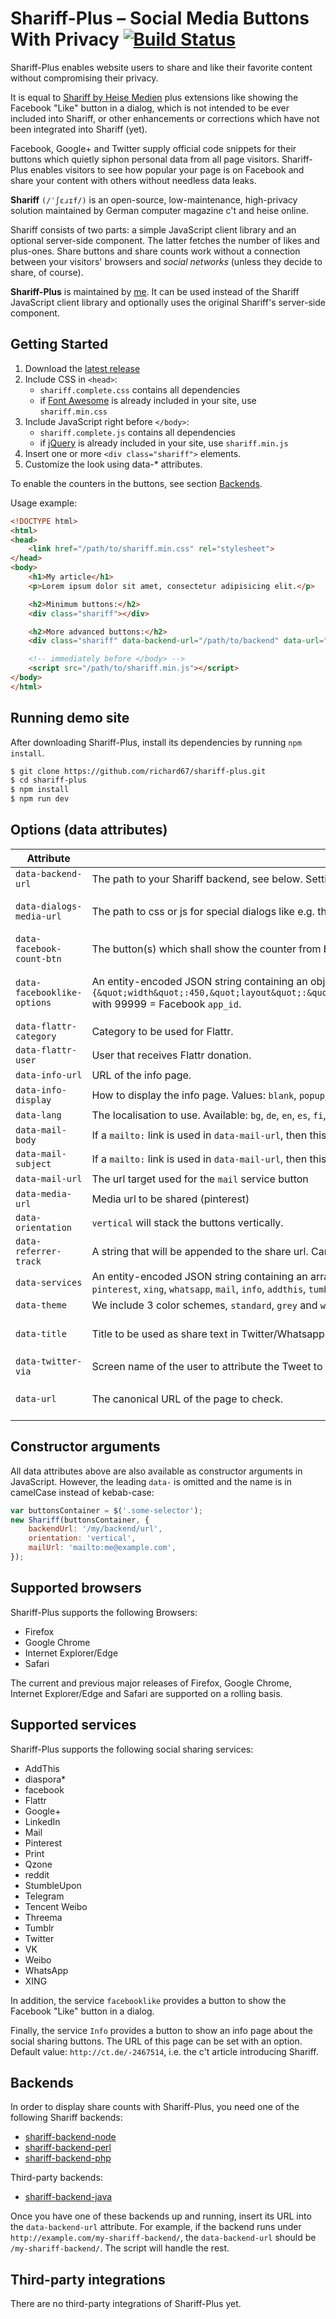 # Shariff-Plus – Social Media Buttons With Privacy [![Build Status](https://travis-ci.org/richard67/shariff-plus.svg?branch=master)](https://travis-ci.org/richard67/shariff-plus)


Shariff-Plus enables website users to share and like their favorite content without compromising their privacy.

It is equal to [Shariff by Heise Medien](https://github.com/heiseonline/shariff) plus extensions like showing the Facebook "Like" button in a dialog, which is not intended to be ever included into Shariff, or other enhancements or corrections which have not been integrated into Shariff (yet).

Facebook, Google+ and Twitter supply official code snippets for their buttons which quietly siphon personal data from all page visitors. Shariff-Plus enables visitors to see how popular your page is on Facebook and share your content with others without needless data leaks.

**Shariff** `(/ˈʃɛɹɪf/)` is an open-source, low-maintenance, high-privacy solution maintained by German computer magazine c't and heise online.

Shariff consists of two parts: a simple JavaScript client library and an optional server-side component. The latter fetches the number of likes and plus-ones. Share buttons and share counts work without a connection between your visitors' browsers and *social networks* (unless they decide to share, of course).

**Shariff-Plus** is maintained by [me](https://github.com/richard67). It can be used instead of the Shariff JavaScript client library and optionally uses the original Shariff's server-side component.

## Getting Started

1. Download the [latest release](https://github.com/richard67/shariff-plus/releases/latest)
2. Include CSS in `<head>`:
    * `shariff.complete.css` contains all dependencies
    * if [Font Awesome](https://github.com/FortAwesome/Font-Awesome) is already included in your site, use `shariff.min.css`
3. Include JavaScript right before `</body>`:
    * `shariff.complete.js` contains all dependencies
    * if [jQuery](https://github.com/jquery/jquery) is already included in your site, use `shariff.min.js`
4. Insert one or more `<div class="shariff">` elements.
5. Customize the look using data-* attributes.

To enable the counters in the buttons, see section [Backends](#backends).

Usage example:

```html
<!DOCTYPE html>
<html>
<head>
    <link href="/path/to/shariff.min.css" rel="stylesheet">
</head>
<body>
    <h1>My article</h1>
    <p>Lorem ipsum dolor sit amet, consectetur adipisicing elit.</p>

    <h2>Minimum buttons:</h2>
    <div class="shariff"></div>

    <h2>More advanced buttons:</h2>
    <div class="shariff" data-backend-url="/path/to/backend" data-url="http://www.example.com/my-article.html" data-theme="grey" data-orientation="vertical"></div>

    <!-- immediately before </body> -->
    <script src="/path/to/shariff.min.js"></script>
</body>
</html>
```

## Running demo site

After downloading Shariff-Plus, install its dependencies by running `npm install`.

```sh
$ git clone https://github.com/richard67/shariff-plus.git
$ cd shariff-plus
$ npm install
$ npm run dev
```

## Options (data attributes)

| Attribute        | Description | Default |
|------------------|-------------|---------|
| `data-backend-url` | The path to your Shariff backend, see below. Settings the value to `null` disables the backend feature. No counts will occur.  | `null` |
| `data-dialogs-media-url` | The path to css or js for special dialogs like e.g. the one of the `facebooklike` service. This has to be an absolute URL. Example: `https://www.example.com/shariff`. This allows to use own css e.g. for the `facebooklike` dialog. | Path to directory where Shariff is installed. |
| `data-facebook-count-btn` | The button(s) which shall show the counter from backend if both services `facebook` and `facebooklike` are used. Values: `like`, `share`, `both`. | `both` |
| `data-facebooklike-options` | An entity-encoded JSON string containing an object with options for the Facebook "Like" button as provided by the Facebook configurator for that button. Example with default values of Facebook: `data-facebooklike-options="{&quot;width&quot;:450,&quot;layout&quot;:&quot;standard&quot;,&quot;action&quot;:&quot;like&quot;,&quot;size&quot;:&quot;large&quot;,&quot;show_faces&quot;:true,&quot;share&quot;:true,&quot;appId&quot;:&quot;99999&quot;}"` with 99999 = Facebook `app_id`. | See example, with appId = value of the `fb:app_id` meta tag or `null` if not defined. |
| `data-flattr-category` | Category to be used for Flattr. | `null` |
| `data-flattr-user` | User that receives Flattr donation. | `null` |
| `data-info-url` | URL of the info page. | `http://ct.de/-2467514` |
| `data-info-display` | How to display the info page. Values: `blank`, `popup`, `self`. | `blank` |
| `data-lang`      | The localisation to use. Available: `bg`, `de`, `en`, `es`, `fi`, `hr`, `hu`, `ja`, `ko`, `no`, `pl`, `pt`, `ro`, `ru`, `sk`, `sl`, `sr`, `sv`, `tr`, `zh` | `de` |
| `data-mail-body` | If a `mailto:` link is used in `data-mail-url`, then this value is used as the mail body. The body text should contain the placeholder `{url}` which will be replaced with the share URL. | see `data-url`  |
| `data-mail-subject` | If a `mailto:` link is used in `data-mail-url`, then this value is used as the mail subject. | see `data-title` |
| `data-mail-url`  | The url target used for the `mail` service button | `?view=mail` |
| `data-media-url` | Media url to be shared (pinterest) | `null` |
| `data-orientation` | `vertical` will stack the buttons vertically. | `horizontal`  |
| `data-referrer-track` | A string that will be appended to the share url. Can be disabled using `null`. | `null` |
| `data-services`   | An entity-encoded JSON string containing an array of service names to be enabled. Example: `data-services="[&quot;facebook&quot;,&quot;googleplus&quot;]"` Available service names: `twitter`, `facebook`, `facebooklike`, `googleplus`, `linkedin`, `pinterest`, `xing`, `whatsapp`, `mail`, `info`, `addthis`, `tumblr`, `flattr`, `diaspora`, `reddit`, `stumbleupon`, `threema`, `weibo`, `tencent-weibo`, `qzone`, `print`, `telegram`, `vk` | `twitter`, `facebook`, `googleplus`, `info` |
| `data-theme`       | We include 3 color schemes, `standard`, `grey` and `white`. | `standard` |
| `data-title`       | Title to be used as share text in Twitter/Whatsapp | page's `DC.title`/`DC.creator` or `<title>` |
| `data-twitter-via` | Screen name of the user to attribute the Tweet to | `null` |
| `data-url`         | The canonical URL of the page to check. | page's canonical URL or `og:url` or current URL |

## Constructor arguments

All data attributes above are also available as constructor arguments in JavaScript. However, the
leading `data-` is omitted and the name is in camelCase instead of kebab-case:

```js
var buttonsContainer = $('.some-selector');
new Shariff(buttonsContainer, {
    backendUrl: '/my/backend/url',
    orientation: 'vertical',
    mailUrl: 'mailto:me@example.com',
});
```

## Supported browsers

Shariff-Plus supports the following Browsers:

- Firefox
- Google Chrome
- Internet Explorer/Edge
- Safari

The current and previous major releases of Firefox, Google Chrome, Internet Explorer/Edge and Safari are supported on a rolling basis.

## Supported services

Shariff-Plus supports the following social sharing services:

- AddThis
- diaspora*
- facebook
- Flattr
- Google+
- LinkedIn
- Mail
- Pinterest
- Print
- Qzone
- reddit
- StumbleUpon
- Telegram
- Tencent Weibo
- Threema
- Tumblr
- Twitter
- VK
- Weibo
- WhatsApp
- XING

In addition, the service `facebooklike` provides a button to show the Facebook "Like" button in a dialog.

Finally, the service `Info` provides a button to show an info page about the social sharing buttons.
The URL of this page can be set with an option. Default value: `http://ct.de/-2467514`, i.e. the c't article introducing Shariff. 

## Backends

In order to display share counts with Shariff-Plus, you need one of the following Shariff backends:

* [shariff-backend-node](http://github.com/heiseonline/shariff-backend-node)
* [shariff-backend-perl](http://github.com/heiseonline/shariff-backend-perl)
* [shariff-backend-php](http://github.com/heiseonline/shariff-backend-php)

Third-party backends:
* [shariff-backend-java](http://github.com/headissue/shariff-backend-java)

Once you have one of these backends up and running, insert its URL into the `data-backend-url` attribute. For example, if the backend runs under `http://example.com/my-shariff-backend/`, the `data-backend-url` should be `/my-shariff-backend/`. The script will handle the rest.

## Third-party integrations

There are no third-party integrations of Shariff-Plus yet.